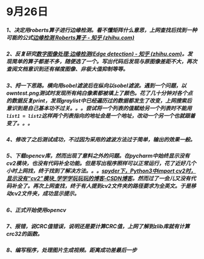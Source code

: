 # 9月26日

##### 1、决定用roberts算子进行边缘检测。看不懂矩阵什么意思，上网查找后找到一种可能的公式[边缘检测 Roberts算子 - 知乎 (zhihu.com)](https://zhuanlan.zhihu.com/p/266361551)

##### 2、反复研究[数字图像处理:边缘检测(Edge detection) - 知乎 (zhihu.com)](https://zhuanlan.zhihu.com/p/59640437)。发现简单的算子都差不多，随便选了一个。写出代码后发现与原图像差距不大，再次查阅文档意识到还有梯度图像、非极大值抑制等等。

##### 3、捋一下思路。横向用sobel滤波后在纵向以sobel滤波。遇到一个问题，以owntest.png测试时发现所有纯白像素都被填上了颜色。花了几十分钟对各个点的数据反复print，发现graylist中已经遍历过的数据都发生了改变，上网搜索后意识到是自己基本功不过关。。。尝试将一个列表的值赋给另一个列表时不能用`list1 = list2`这样两个列表指向的地址会是一个地址，改动一个另一个也就跟着变了。。。

##### 4、修改了之后测试成功，不过因为采用的滤波方法过于简单，输出的效果一般。

##### 5、下载opencv库，然而出现了意料之外的问题。在pycharm中始终显示没有cv2模块，也没有代码补全功能。但是写出程序照样可以正常运行，花了近好几个小时上网找，终于找到了解决方法。。。[spyder下，Python3中import cv2时，显示没有“cv2”模块_学学学玩玩玩的博客-CSDN博客](https://blog.csdn.net/qq_30727951/article/details/107976235)。然而过了一会儿又没有代码补全了。再次上网查找，终于有人提到cv2文件夹的路径要求为全英文。于是移动cv2文件夹，成功显示提示。

##### 6、正式开始使用opencv

##### 7、报错，说CRC值错误，说明还是要计算CRC值，上网了解到zlib库就有计算crc32的函数。

##### 8、编写程序，处理图片生成视频。距离成功差最后一步

